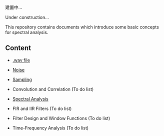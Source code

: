 建置中...

Under construction...

This repository contains documents which introduce some basic concepts for spectral analysis.

## Content

- [.wav file](https://nbviewer.jupyter.org/github/yeh8211TK/DSP/blob/master/WavFile.ipynb)

- [Noise](https://nbviewer.jupyter.org/github/yeh8211TK/DSP/blob/master/Noise.ipynb)

- [Sampling](https://nbviewer.jupyter.org/github/yeh8211TK/DSP/blob/master/Sampling.ipynb)

- Convolution and Correlation (To do list)

- [Spectral Analysis](https://nbviewer.jupyter.org/github/yeh8211TK/DSP/blob/master/Spectral%20analysis.ipynb)

- FIR and IIR Filters (To do list)

- Filter Design and Window Functions (To do list)

- Time-Frequency Analysis (To do list)
